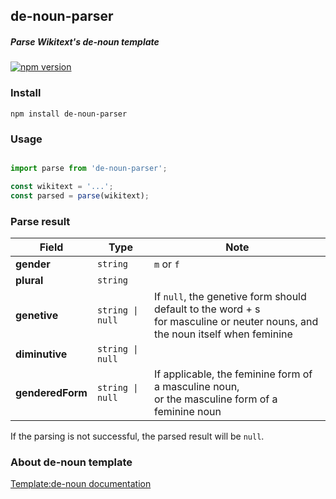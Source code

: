 ## de-noun-parser
##### Parse Wikitext's de-noun template


[![npm version](https://badge.fury.io/js/de-noun-parser.svg)](https://badge.fury.io/js/de-noun-parser)

### Install

``` 
npm install de-noun-parser 
```

### Usage

``` ts

import parse from 'de-noun-parser';

const wikitext = '...';
const parsed = parse(wikitext);

```

### Parse result

| Field    |      Type           |  Note      |
|----------|---------------------|------------|
| **gender**   |  `string`       | `m` or `f` |
| **plural**   |  `string`       |            |
| **genetive** | `string \| null` | If `null`, the genetive form should default to the word + s  <br/> for masculine or neuter nouns, and the noun itself when feminine      |
| **diminutive** | `string \| null`|           |
| **genderedForm** | `string \| null` |      If applicable, the feminine form of a masculine noun, <br/> or the masculine form of a feminine noun     |

If the parsing is not successful, the parsed result will be `null`.

### About de-noun template

[Template:de-noun documentation](https://en.wiktionary.org/wiki/Template:de-noun)